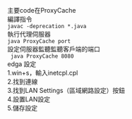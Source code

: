 主要code在ProxyCache  
 編譯指令  
 `javac -deprecation *.java`  
 執行代理伺服器  
 `java ProxyCache port`  
 設定伺服器監聽監聽客戶端的端口  
` java ProxyCache 8080`  
edga 設定  
1.win+s，輸入inetcpl.cpl  
2.找到連線  
3.找到LAN Settings（區域網路設定）按鈕  
4.設置LAN設定  
5.儲存設定  
